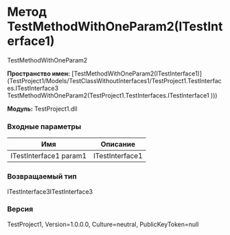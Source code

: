 # Метод TestMethodWithOneParam2(ITestInterface1)

TestMethodWithOneParam2

**Пространство имен:** [TestMethodWithOneParam2(ITestInterface1)](TestProject1/Models/TestClassWithoutInterfaces1/TestProject1.TestInterfaces.ITestInterface3 TestMethodWithOneParam2(TestProject1.TestInterfaces.ITestInterface1 )))

**Модуль:** TestProject1.dll
### Входные параметры
| Имя | Описание |
| --- | -------- |
|ITestInterface1 param1| ITestInterface1 |

### Возвращаемый тип
ITestInterface3ITestInterface3

### Версия
TestProject1, Version=1.0.0.0, Culture=neutral, PublicKeyToken=null
